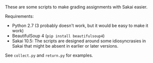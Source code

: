 These are some scripts to make grading assignments with Sakai easier.

Requirements:

- Python 2.7 (3 probably doesn't work, but it would be easy to make it work)
- BeautifulSoup 4 (`pip install beautifulsoup4`)
- Sakai 10.5: The scripts are designed around some idiosyncrasies in Sakai that might be absent in earlier or later versions.

See `collect.py` and `return.py` for examples.

